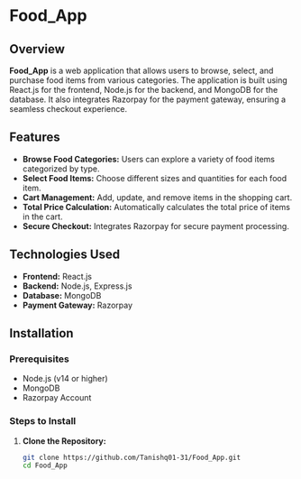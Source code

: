 # Food_App

## Overview
**Food_App** is a web application that allows users to browse, select, and purchase food items from various categories. The application is built using React.js for the frontend, Node.js for the backend, and MongoDB for the database. It also integrates Razorpay for the payment gateway, ensuring a seamless checkout experience.

## Features
- **Browse Food Categories:** Users can explore a variety of food items categorized by type.
- **Select Food Items:** Choose different sizes and quantities for each food item.
- **Cart Management:** Add, update, and remove items in the shopping cart.
- **Total Price Calculation:** Automatically calculates the total price of items in the cart.
- **Secure Checkout:** Integrates Razorpay for secure payment processing.

## Technologies Used
- **Frontend:** React.js
- **Backend:** Node.js, Express.js
- **Database:** MongoDB
- **Payment Gateway:** Razorpay

## Installation

### Prerequisites
- Node.js (v14 or higher)
- MongoDB
- Razorpay Account

### Steps to Install
1. **Clone the Repository:**
   ```bash
   git clone https://github.com/Tanishq01-31/Food_App.git
   cd Food_App
